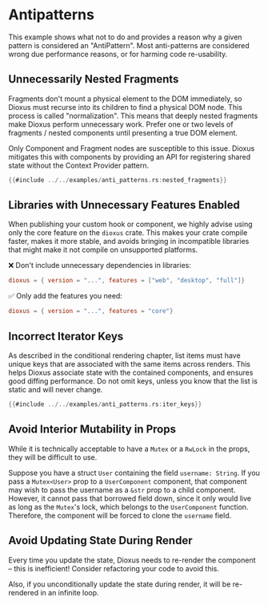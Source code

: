 # Antipatterns

This example shows what not to do and provides a reason why a given pattern is considered an "AntiPattern". Most anti-patterns are considered wrong due performance reasons, or for harming code re-usability.

## Unnecessarily Nested Fragments

Fragments don't mount a physical element to the DOM immediately, so Dioxus must recurse into its children to find a physical DOM node. This process is called "normalization". This means that deeply nested fragments make Dioxus perform unnecessary work. Prefer one or two levels of fragments / nested components until presenting a true DOM element.

Only Component and Fragment nodes are susceptible to this issue. Dioxus mitigates this with components by providing an API for registering shared state without the Context Provider pattern.

```rust
{{#include ../../examples/anti_patterns.rs:nested_fragments}}
```

## Libraries with Unnecessary Features Enabled

When publishing your custom hook or component, we highly advise using only the core feature on the `dioxus` crate. This makes your crate compile faster, makes it more stable, and avoids bringing in incompatible libraries that might make it not compile on unsupported platforms.


❌ Don't include unnecessary dependencies in libraries:
```toml
dioxus = { version = "...", features = ["web", "desktop", "full"]}
```

✅ Only add the features you need:
```toml
dioxus = { version = "...", features = "core"}
```

## Incorrect Iterator Keys

As described in the conditional rendering chapter, list items must have unique keys that are associated with the same items across renders. This helps Dioxus associate state with the contained components, and ensures good diffing performance. Do not omit keys, unless you know that the list is static and will never change.

```rust
{{#include ../../examples/anti_patterns.rs:iter_keys}}
```

## Avoid Interior Mutability in Props

While it is technically acceptable to have a `Mutex` or a `RwLock` in the props, they will be difficult to use.

Suppose you have a struct `User` containing the field `username: String`. If you pass a `Mutex<User>` prop to a `UserComponent` component, that component may wish to pass the username as a `&str` prop to a child component. However, it cannot pass that borrowed field down, since it only would live as long as the `Mutex`'s lock, which belongs to the `UserComponent` function. Therefore, the component will be forced to clone the `username` field.

## Avoid Updating State During Render

Every time you update the state, Dioxus needs to re-render the component – this is inefficient! Consider refactoring your code to avoid this.

Also, if you unconditionally update the state during render, it will be re-rendered in an infinite loop.